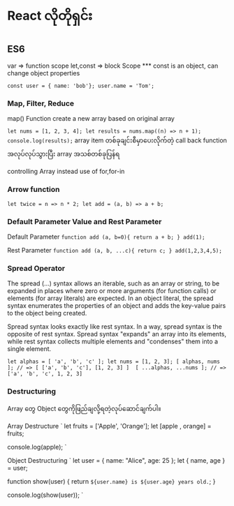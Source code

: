 # React လိုတိုရှင်း

## ES6

var => function scope
let,const => block Scope
\*\*\* const is an object, can change object properties

`const user = { name: 'bob'};
user.name = 'Tom';`

### Map, Filter, Reduce

map() Function create a new array based on original array

`let nums = [1, 2, 3, 4];
let results = nums.map((n) => n + 1);
console.log(results);`
array item တစ်ခုချင်းစီမှာပေးလိုက်တဲ့ call back function အလုပ်လုပ်သွားပြီး array အသစ်တစ်ခုပြန်ရ

controlling Array instead use of for,for-in

### Arrow function

`let twice = n => n * 2;
let add = (a, b) => a + b;`

### Default Parameter Value and Rest Parameter

Default Parameter
`function add (a, b=0){
    return a + b;
}
add(1);`

Rest Parameter
`function add (a, b, ...c){
    return c;
}
add(1,2,3,4,5);`

### Spread Operator

The spread (...) syntax allows an iterable, such as an array or string, to be expanded in places where zero or more arguments (for function calls) or elements (for array literals) are expected. In an object literal, the spread syntax enumerates the properties of an object and adds the key-value pairs to the object being created.

Spread syntax looks exactly like rest syntax. In a way, spread syntax is the opposite of rest syntax. Spread syntax "expands" an array into its elements, while rest syntax collects multiple elements and "condenses" them into a single element.

`let alphas = [ 'a', 'b', 'c' ];
let nums = [1, 2, 3];
[ alphas, nums ]; // => [ ['a', 'b', 'c'], [1, 2, 3] ] 
[ ...alphas, ...nums ]; // => ['a', 'b', 'c', 1, 2, 3]`

### Destructuring

Array တွေ Object တွေကိုဖြည်ချလို့ရတဲ့လုပ်ဆောင်ချက်ပါ။

Array Destructure
`
let fruits = ['Apple', 'Orange'];
let [apple , orange] = fruits;

console.log(apple);
`

Object Destructuring
`
let user = { name: "Alice", age: 25 };
let { name, age } = user;

function show(user) {
return `${user.name} is ${user.age} years old.`;
}

console.log(show(user));
`

